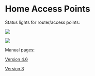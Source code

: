 # Home Access Points

Status lights for router/access points:

![](../../img/tp_link_deco_status_LEDs.png)

![](../../img/tp_link_deco_status_LEDs_2.png)

Manual pages:

[Version 4.6](https://www.tp-link.com/us/support/download/deco-m4/v4.6/)

[Version 3](https://www.tp-link.com/us/support/download/deco-m4/v3/)
